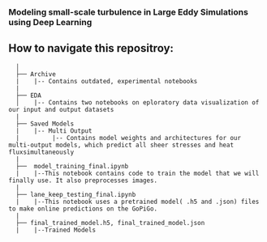 ### Modeling small-scale turbulence in Large Eddy Simulations using Deep Learning

## How to navigate this repositroy:


      │
      ├── Archive
      |    |-- Contains outdated, experimental notebooks
      |
      ├── EDA
      │    |-- Contains two notebooks on eploratory data visualization of our input and output datasets
      |
      ├── Saved Models
      |    |-- Multi Output
      |         |-- Contains model weights and architectures for our multi-output models, which predict all sheer stresses and heat fluxsimultaneously
      |
      ├──  model_training_final.ipynb
      |    |--This notebook contains code to train the model that we will finally use. It also preprocesses images.
      |
      ├── lane_keep_testing_final.ipynb
      |    |--This notebook uses a pretrained model( .h5 and .json) files to make online predictions on the GoPiGo.
      |
      ├── final_trained_model.h5, final_trained_model.json
      |    |--Trained Models



